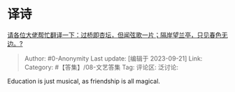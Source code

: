 # 译诗
[请各位大佬帮忙翻译一下：过桥即杏坛，但闻弦歌一片；隔岸望兰亭，只见春色无边。?](https://www.zhihu.com/question/622889709/answer/3220666550)

> Author: #0-Anonymity
> Last update: [编辑于 2023-09-21]
> Link:
> Category: #【答集】/08-文艺答集
> Tag:
> 评论区:
> 泛讨论:

Education is just musical, as friendship is all magical.
